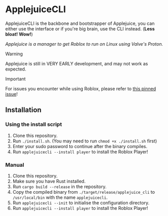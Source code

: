 # ApplejuiceCLI
ApplejuiceCLI is the backbone and bootstrapper of Applejuice, you can either use the interface or if you're big brain, use the CLI instead. (**Less bloat! Wow!**)

*Applejuice is a manager to get Roblox to run on Linux using Valve's Proton.*

> [!WARNING]
> Applejuice is still in VERY EARLY development, and may not work as expected.

> [!IMPORTANT]
> For issues you encounter while using Roblox, please refer to [this pinned issue](https://github.com/WaviestBalloon/ApplejuiceCLI/issues/1)!

## Installation

### Using the install script

1. Clone this repository.
2. Run `./install.sh`. (You may need to run `chmod +x ./install.sh` first)
3. Enter your sudo password to continue after the binary compiles.
4. Run `applejuicecli --install player` to install the Roblox Player!

### Manual

1. Clone this repository.
2. Make sure you have Rust installed.
3. Run `cargo build --release` in the repository.
4. Copy the compiled binary from `./target/release/applejuice_cli` to `/usr/local/bin` with the name `applejuicecli`.
5. Run `applejuicecli --init` to initialise the configuration directory.
6. Run `applejuicecli --install player` to install the Roblox Player!
